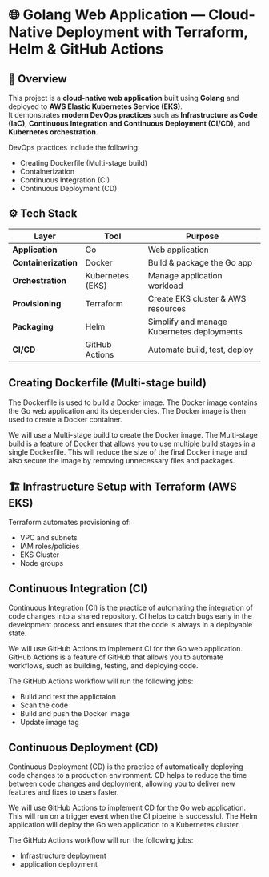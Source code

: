# 🌐 Golang Web Application — Cloud-Native Deployment with Terraform, Helm & GitHub Actions

## 📖 Overview
This project is a **cloud-native web application** built using **Golang** and deployed to **AWS Elastic Kubernetes Service (EKS)**.  
It demonstrates **modern DevOps practices** such as **Infrastructure as Code (IaC)**, **Continuous Integration and Continuous Deployment (CI/CD)**, and **Kubernetes orchestration**.

DevOps practices include the following:

- Creating Dockerfile (Multi-stage build)
- Containerization
- Continuous Integration (CI)
- Continuous Deployment (CD)

## ⚙️ Tech Stack  
  | Layer                     | Tool                 | Purpose                                    |
| ------------------------- | -------------------- | ------------------------------------------ |
| **Application**           | Go                   | Web application                            |
| **Containerization**      | Docker               | Build & package the Go app                 |
| **Orchestration**         | Kubernetes (EKS)     | Manage application workload                |
| **Provisioning**          | Terraform            | Create EKS cluster & AWS resources         |
| **Packaging**             | Helm                 | Simplify and manage Kubernetes deployments |
| **CI/CD**                 | GitHub Actions       | Automate build, test, deploy               |

## Creating Dockerfile (Multi-stage build)

The Dockerfile is used to build a Docker image. The Docker image contains the Go web application and its dependencies. The Docker image is then used to create a Docker container.

We will use a Multi-stage build to create the Docker image. The Multi-stage build is a feature of Docker that allows you to use multiple build stages in a single Dockerfile. This will reduce the size of the final Docker image and also secure the image by removing unnecessary files and packages.

## 🏗️ Infrastructure Setup with Terraform (AWS EKS)

Terraform automates provisioning of:
- VPC and subnets
- IAM roles/policies
- EKS Cluster
- Node groups

## Continuous Integration (CI)

Continuous Integration (CI) is the practice of automating the integration of code changes into a shared repository. CI helps to catch bugs early in the development process and ensures that the code is always in a deployable state.

We will use GitHub Actions to implement CI for the Go web application. GitHub Actions is a feature of GitHub that allows you to automate workflows, such as building, testing, and deploying code.

The GitHub Actions workflow will run the following jobs:

- Build and test the applictaion
- Scan the code
- Build and push the Docker image
- Update image tag

## Continuous Deployment (CD)

Continuous Deployment (CD) is the practice of automatically deploying code changes to a production environment. CD helps to reduce the time between code changes and deployment, allowing you to deliver new features and fixes to users faster.

We will use GitHub Actions to implement CD for the Go web application. This will run on a trigger event when the CI pipeine is successful. The Helm application will deploy the Go web application to a Kubernetes cluster.

The GitHub Actions workflow will run the following jobs:

- Infrastructure deployment
- application deployment





